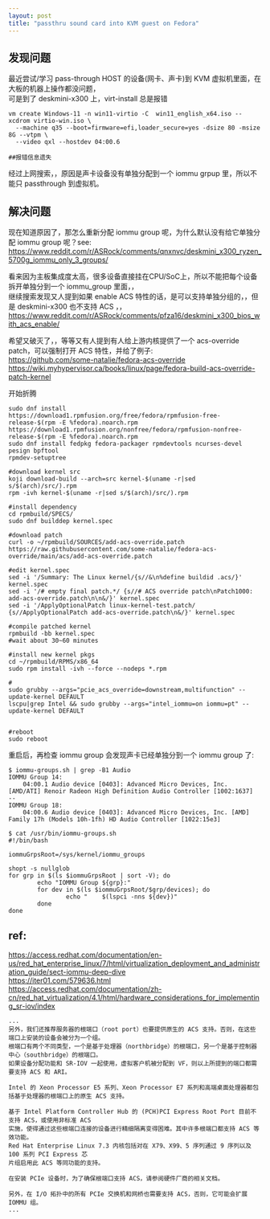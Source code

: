 ```yaml
---
layout: post
title: "passthru sound card into KVM guest on Fedora"
---
```


## 发现问题
最近尝试/学习 pass-through HOST 的设备(网卡、声卡)到 KVM 虚拟机里面，在大板的机器上操作都没问题，  
可是到了 deskmini-x300 上，virt-install 总是报错

```
vm create Windows-11 -n win11-virtio -C  win11_english_x64.iso --xcdrom virtio-win.iso \
  --machine q35 --boot=firmware=efi,loader_secure=yes -dsize 80 -msize 8G --vtpm \
  --video qxl --hostdev 04:00.6
  
##报错信息遗失
```

经过上网搜索，，原因是声卡设备没有单独分配到一个 iommu grpup 里，所以不能只 passthrough 到虚拟机。

## 解决问题
现在知道原因了，那怎么重新分配 iommu group 呢，为什么默认没有给它单独分配 iommu group 呢？see:  
https://www.reddit.com/r/ASRock/comments/qnxnvc/deskmini_x300_ryzen_5700g_iommu_only_3_groups/  

看来因为主板集成度太高，很多设备直接挂在CPU/SoC上，所以不能把每个设备拆开单独分到一个 iommu_group 里面，，  
继续搜索发现又人提到如果 enable ACS 特性的话，是可以支持单独分组的，，但是 deskmini-x300 也不支持 ACS ，，  
https://www.reddit.com/r/ASRock/comments/pfza16/deskmini_x300_bios_with_acs_enable/  

希望又破灭了，，等等又有人提到有人给上游内核提供了一个 acs-override patch，可以强制打开 ACS 特性，并给了例子:  
https://github.com/some-natalie/fedora-acs-override  
https://wiki.myhypervisor.ca/books/linux/page/fedora-build-acs-override-patch-kernel  

开始折腾
```
sudo dnf install https://download1.rpmfusion.org/free/fedora/rpmfusion-free-release-$(rpm -E %fedora).noarch.rpm https://download1.rpmfusion.org/nonfree/fedora/rpmfusion-nonfree-release-$(rpm -E %fedora).noarch.rpm
sudo dnf install fedpkg fedora-packager rpmdevtools ncurses-devel pesign bpftool
rpmdev-setuptree

#download kernel src
koji download-build --arch=src kernel-$(uname -r|sed s/$(arch)/src/).rpm
rpm -ivh kernel-$(uname -r|sed s/$(arch)/src/).rpm

#install dependency
cd rpmbuild/SPECS/
sudo dnf builddep kernel.spec

#download patch
curl -o ~/rpmbuild/SOURCES/add-acs-override.patch https://raw.githubusercontent.com/some-natalie/fedora-acs-override/main/acs/add-acs-override.patch

#edit kernel.spec
sed -i '/Summary: The Linux kernel/{s//&\n%define buildid .acs/}' kernel.spec
sed -i '/# empty final patch.*/ {s//# ACS override patch\nPatch1000: add-acs-override.patch\n\n&/}' kernel.spec
sed -i '/ApplyOptionalPatch linux-kernel-test.patch/ {s//ApplyOptionalPatch add-acs-override.patch\n&/}' kernel.spec

#compile patched kernel
rpmbuild -bb kernel.spec
#wait about 30~60 minutes

#install new kernel pkgs
cd ~/rpmbuild/RPMS/x86_64
sudo rpm install -ivh --force --nodeps *.rpm

#
sudo grubby --args="pcie_acs_override=downstream,multifunction" --update-kernel DEFAULT  
lscpu|grep Intel && sudo grubby --args="intel_iommu=on iommu=pt" --update-kernel DEFAULT  


#reboot
sudo reboot
```

重启后，再检查 iommu group 会发现声卡已经单独分到一个 iommu group 了:
```
$ iommu-groups.sh | grep -B1 Audio
IOMMU Group 14:
    04:00.1 Audio device [0403]: Advanced Micro Devices, Inc. [AMD/ATI] Renoir Radeon High Definition Audio Controller [1002:1637]
--
IOMMU Group 18:
    04:00.6 Audio device [0403]: Advanced Micro Devices, Inc. [AMD] Family 17h (Models 10h-1fh) HD Audio Controller [1022:15e3]
```

```
$ cat /usr/bin/iommu-groups.sh 
#!/bin/bash

iommuGrpsRoot=/sys/kernel/iommu_groups

shopt -s nullglob
for grp in $(ls $iommuGrpsRoot | sort -V); do
        echo "IOMMU Group ${grp}:"
        for dev in $(ls $iommuGrpsRoot/$grp/devices); do
                echo "    $(lspci -nns ${dev})"
        done
done
```

## ref:

https://access.redhat.com/documentation/en-us/red_hat_enterprise_linux/7/html/virtualization_deployment_and_administration_guide/sect-iommu-deep-dive  
https://iter01.com/579636.html  
https://access.redhat.com/documentation/zh-cn/red_hat_virtualization/4.1/html/hardware_considerations_for_implementing_sr-iov/index  

```
...
另外，我们还推荐服务器的根端口（root port）也要提供原生的 ACS 支持。否则，在这些端口上安装的设备会被分为一个组。
根端口有两个不同类型，一个是基于处理器（northbridge）的根端口，另一个是基于控制器中心（southbridge）的根端口。
如果设备分配功能和 SR-IOV 一起使用，虚拟客户机被分配到 VF，则以上所提到的端口都需要支持 ACS 和 ARI。

Intel 的 Xeon Processor E5 系列、Xeon Processor E7 系列和高端桌面处理器都包括基于处理器的根端口上的原生 ACS 支持。

基于 Intel Platform Controller Hub 的 (PCH)PCI Express Root Port 目前不支持 ACS，或使用非标准 ACS
实施，使得通过这些根端口连接的设备进行精细隔离变得困难。其中许多根端口都支持 ACS 等效功能。
Red Hat Enterprise Linux 7.3 内核包括对在 X79、X99、5 序列通过 9 序列以及 100 系列 PCI Express 芯
片组启用此 ACS 等同功能的支持。

在安装 PCIe 设备时，为了确保根端口支持 ACS，请参阅硬件厂商的相关文档。

另外，在 I/O 拓扑中的所有 PCIe 交换机和网桥也需要支持 ACS，否则，它可能会扩展 IOMMU 组。
...
```

